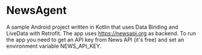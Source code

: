 # NewsAgent
A sample Android project written in Kotlin that uses Data Binding and LiveData with Retrofit.
The app uses https://newsapi.org as backend. To run the app you need to get an API key from News API (it's free) and set an environment variable NEWS_API_KEY.